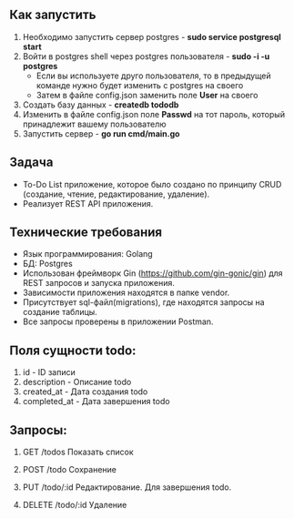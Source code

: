 ## Как запустить
1. Необходимо запустить сервер postgres - **sudo service postgresql start** 
2. Войти в postgres shell через postgres пользователя - **sudo -i -u postgres** 
    * Если вы используете друго пользователя, то в предыдущей команде нужно будет изменить с postgres на своего
    * Затем в файле config.json заменить поле **User** на своего
4. Создать базу данных - **createdb tododb**
5. Изменить в файле config.json поле **Passwd** на тот пароль, который принадлежит вашему пользователю 
6. Запустить сервер - **go run cmd/main.go**



## Задача
* To-Do List приложение, которое было создано по принципу CRUD (создание, чтение, редактирование, удаление).
* Реализует REST API приложения.


## Технические требования
* Язык программирования: Golang
* БД: Postgres
* Использован фреймворк Gin (https://github.com/gin-gonic/gin) для REST запросов и запуска приложения.
* Зависимости приложения находятся в папке vendor.
* Присутствует sql-файл(migrations), где находятся запросы на создание таблицы.
* Все запросы проверены в приложении Postman.

## Поля сущности todo:
1) id - ID записи
2) description - Описание todo
3) created_at - Дата создания todo
4) completed_at - Дата завершения todo

## Запросы:
1) GET /todos
Показать список

2) POST /todo
Сохранение

3) PUT /todo/:id
Редактирование. Для завершения todo.

4) DELETE /todo/:id
Удаление
